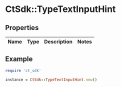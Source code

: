 # CtSdk::TypeTextInputHint

## Properties

| Name | Type | Description | Notes |
| ---- | ---- | ----------- | ----- |

## Example

```ruby
require 'ct_sdk'

instance = CtSdk::TypeTextInputHint.new()
```

